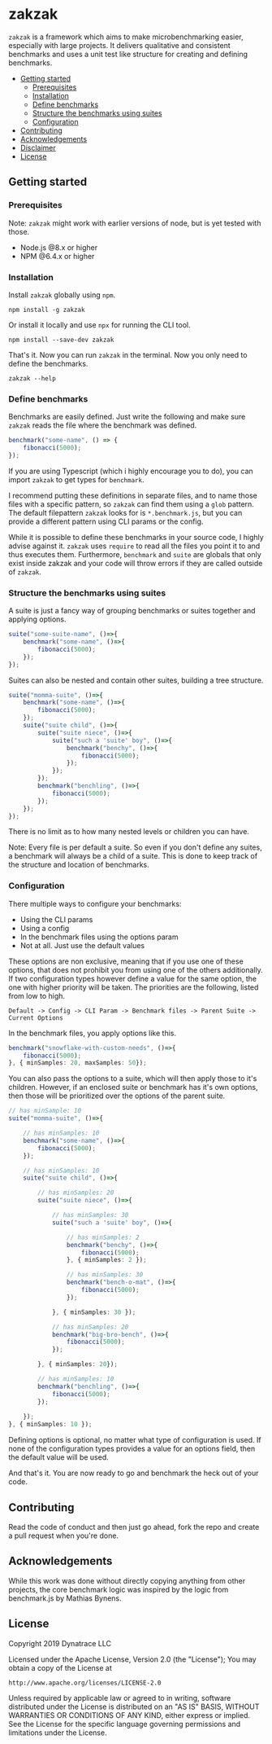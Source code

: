 # zakzak

`zakzak` is a framework which aims to make microbenchmarking easier, especially with large projects.
It delivers qualitative and consistent benchmarks and uses a unit test like structure for creating and defining benchmarks.

<!-- toc -->

- [Getting started](#getting-started)
  * [Prerequisites](#prerequisites)
  * [Installation](#installation)
  * [Define benchmarks](#define-benchmarks)
  * [Structure the benchmarks using suites](#structure-the-benchmarks-using-suites)
  * [Configuration](#configuration)
- [Contributing](#contributing)
- [Acknowledgements](#acknowledgements)
- [Disclaimer](#disclaimer)
- [License](#license)

<!-- tocstop -->

## Getting started

### Prerequisites

Note: `zakzak` might work with earlier versions of node, but is yet tested with those.

- Node.js @8.x or higher
- NPM @6.4.x or higher

### Installation

Install `zakzak` globally using `npm`.

```
npm install -g zakzak
```

Or install it locally and use `npx` for running the CLI tool.

```
npm install --save-dev zakzak
```

That's it. Now you can run `zakzak` in the terminal.
Now you only need to define the benchmarks.

```
zakzak --help
```

### Define benchmarks

Benchmarks are easily defined. Just write the following and make sure `zakzak` reads the file where the benchmark was defined.

```ts
benchmark("some-name", () => {
	fibonacci(5000);
});
```

If you are using Typescript (which i highly encourage you to do), you can import `zakzak` to get types for `benchmark`.

I recommend putting these definitions in separate files, and to name those files with a specific pattern, so `zakzak` can find them using a `glob` pattern. The default filepattern `zakzak` looks for is `*.benchmark.js`, but you can provide a different pattern using CLI params or the config.

While it is possible to define these benchmarks in your source code, I highly advise against it. `zakzak` uses `require` to read all the files you point it to and thus executes them. Furthermore, `benchmark` and `suite` are globals that only exist inside zakzak and your code will throw errors if they are called outside of `zakzak`.

### Structure the benchmarks using suites

A suite is just a fancy way of grouping benchmarks or suites together and applying options.

```ts
suite("some-suite-name", ()=>{
	benchmark("some-name", ()=>{
		fibonacci(5000);
	});
});
```

Suites can also be nested and contain other suites, building a tree structure.

```ts
suite("momma-suite", ()=>{
	benchmark("some-name", ()=>{
		fibonacci(5000);
	});
	suite("suite child", ()=>{
		suite("suite niece", ()=>{
			suite("such a 'suite' boy", ()=>{
				benchmark("benchy", ()=>{
					fibonacci(5000);
				});
			});
		});
		benchmark("benchling", ()=>{
			fibonacci(5000);
		});
	});
});
```

There is no limit as to how many nested levels or children you can have.

Note: Every file is per default a suite. So even if you don't define any suites, a benchmark will always be a child of a suite. This is done to keep track of the structure and location of benchmarks.

### Configuration

There multiple ways to configure your benchmarks:

- Using the CLI params
- Using a config
- In the benchmark files using the options param
- Not at all. Just use the default values

These options are non exclusive, meaning that if you use one of these options, that does not prohibit you from using one of the others additionally. If two configuration types however define a value for the same option, the one with higher priority will be taken.
The priorities are the following, listed from low to high.

```
Default -> Config -> CLI Param -> Benchmark files -> Parent Suite -> Current Options
```

In the benchmark files, you apply options like this.

```ts
benchmark("snowflake-with-custom-needs", ()=>{
	fibonacci(5000);
}, { minSamples: 20, maxSamples: 50});
```

You can also pass the options to a suite, which will then apply those to it's children. However, if an enclosed suite or benchmark has it's own options, then those will be prioritized over the options of the parent suite.

```ts
// has minSample: 10
suite("momma-suite", ()=>{

	// has minSamples: 10
	benchmark("some-name", ()=>{
		fibonacci(5000);
	});

	// has minSamples: 10
	suite("suite child", ()=>{

		// has minSamples: 20
		suite("suite niece", ()=>{

			// has minSamples: 30
			suite("such a 'suite' boy", ()=>{

				// has minSamples: 2
				benchmark("benchy", ()=>{
					fibonacci(5000);
				}, { minSamples: 2 });

				// has minSamples: 30
				benchmark("bench-o-mat", ()=>{
					fibonacci(5000);
				});

			}, { minSamples: 30 });

			// has minSamples: 20
			benchmark("big-bro-bench", ()=>{
				fibonacci(5000);
			});

		}, { minSamples: 20});

		// has minSamples: 10
		benchmark("benchling", ()=>{
			fibonacci(5000);
		});
		
	});
}, { minSamples: 10 });
```

Defining options is optional, no matter what type of configuration is used.
If none of the configuration types provides a value for an options field, then the default value will be used.

And that's it. You are now ready to go and benchmark the heck out of your code.

## Contributing

Read the code of conduct and then just go ahead, fork the repo and create a pull request when you're done.

## Acknowledgements

While this work was done without directly copying anything from other projects, the core benchmark logic was inspired by the logic from benchmark.js by Mathias Bynens.

## License

Copyright 2019 Dynatrace LLC

Licensed under the Apache License, Version 2.0 (the "License");
You may obtain a copy of the License at

	http://www.apache.org/licenses/LICENSE-2.0

Unless required by applicable law or agreed to in writing, software
distributed under the License is distributed on an "AS IS" BASIS,
WITHOUT WARRANTIES OR CONDITIONS OF ANY KIND, either express or implied.
See the License for the specific language governing permissions and
limitations under the License.